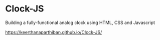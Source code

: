 # Clock-JS
Building a fully-functional analog clock using HTML, CSS and Javascript

https://keerthanaparthiban.github.io/Clock-JS/
